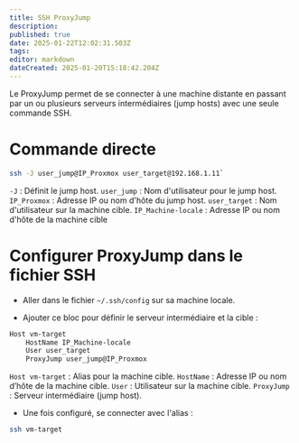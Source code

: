 ```yaml
---
title: SSH ProxyJump
description: 
published: true
date: 2025-01-22T12:02:31.503Z
tags: 
editor: markdown
dateCreated: 2025-01-20T15:18:42.204Z
---
```


Le ProxyJump permet de se connecter à une machine distante en passant par un ou plusieurs serveurs intermédiaires (jump hosts) avec une seule commande SSH.

# Commande directe
```bash
ssh -J user_jump@IP_Proxmox user_target@192.168.1.11`
```

`-J` : Définit le jump host.
`user_jump` : Nom d'utilisateur pour le jump host.
`IP_Proxmox` : Adresse IP ou nom d'hôte du jump host.
`user_target` : Nom d'utilisateur sur la machine cible.
`IP_Machine-locale` : Adresse IP ou nom d'hôte de la machine cible



# Configurer ProxyJump dans le fichier SSH

- Aller dans le fichier `~/.ssh/config` sur sa machine locale.

- Ajouter ce bloc pour définir le serveur intermédiaire et la cible :
```bash
Host vm-target
    HostName IP_Machine-locale
    User user_target
    ProxyJump user_jump@IP_Proxmox
```
`Host vm-target` : Alias pour la machine cible.
 `HostName` : Adresse IP ou nom d’hôte de la machine cible.
 `User` : Utilisateur sur la machine cible.
 `ProxyJump` : Serveur intermédiaire (jump host).
 
 - Une fois configuré, se connecter  avec l'alias :
 ```bash
 ssh vm-target
```
